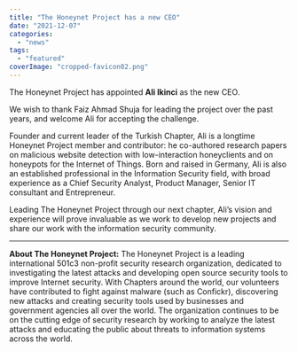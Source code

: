 ```yaml
---
title: "The Honeynet Project has a new CEO"
date: "2021-12-07"
categories: 
  - "news"
tags:
  - "featured"
coverImage: "cropped-favicon02.png"
---
```


The Honeynet Project has appointed **Ali Ikinci** as the new CEO. 

We wish to thank Faiz Ahmad Shuja for leading the project over the past years, and welcome Ali for accepting the challenge. 

Founder and current leader of the Turkish Chapter, Ali is a longtime Honeynet Project member and contributor: he co-authored research papers on malicious website detection with low-interaction honeyclients and on honeypots for the Internet of Things. Born and raised in Germany, Ali is also an established professional in the Information Security field, with broad experience as a Chief Security Analyst, Product Manager, Senior IT consultant and Entrepreneur.

Leading The Honeynet Project through our next chapter, Ali’s vision and experience will prove invaluable as we work to develop new projects and share our work with the information security community.

* * *

**About The Honeynet Project:** The Honeynet Project is a leading international 501c3 non-profit security research organization, dedicated to investigating the latest attacks and developing open source security tools to improve Internet security. With Chapters around the world, our volunteers have contributed to fight against malware (such as Confickr), discovering new attacks and creating security tools used by businesses and government agencies all over the world. The organization continues to be on the cutting edge of security research by working to analyze the latest attacks and educating the public about threats to information systems across the world.
